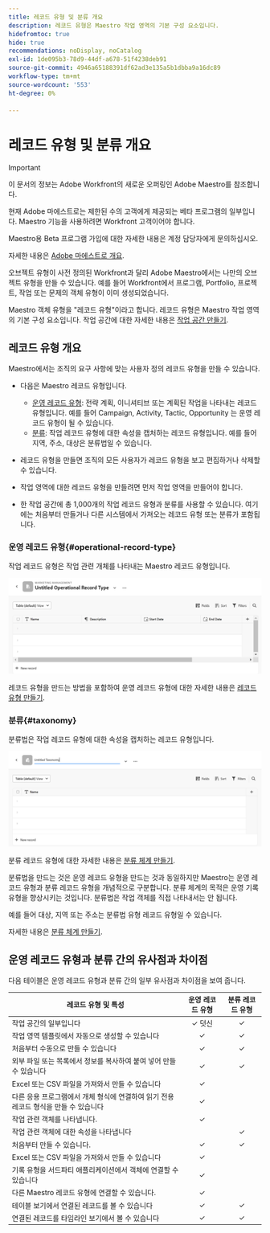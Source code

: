 ```yaml
---
title: 레코드 유형 및 분류 개요
description: 레코드 유형은 Maestro 작업 영역의 기본 구성 요소입니다.
hidefromtoc: true
hide: true
recommendations: noDisplay, noCatalog
exl-id: 1de095b3-78d9-44df-a678-51f4238deb91
source-git-commit: 4946a65188391df62ad3e135a5b1dbba9a16dc89
workflow-type: tm+mt
source-wordcount: '553'
ht-degree: 0%

---
```


<!--udpate the metadata with real information when making this avilable in TOC and in the left nav-->

# 레코드 유형 및 분류 개요

>[!IMPORTANT]
>
>이 문서의 정보는 Adobe Workfront의 새로운 오퍼링인 Adobe Maestro를 참조합니다.
>
>현재 Adobe 마에스트로는 제한된 수의 고객에게 제공되는 베타 프로그램의 일부입니다. Maestro 기능을 사용하려면 Workfront 고객이어야 합니다.
>
>Maestro용 Beta 프로그램 가입에 대한 자세한 내용은 계정 담당자에게 문의하십시오.
>
>자세한 내용은 [Adobe 마에스트로 개요](../maestro-overview.md).

오브젝트 유형이 사전 정의된 Workfront과 달리 Adobe Maestro에서는 나만의 오브젝트 유형을 만들 수 있습니다. 예를 들어 Workfront에서 프로그램, Portfolio, 프로젝트, 작업 또는 문제의 객체 유형이 이미 생성되었습니다.

Maestro 객체 유형을 &quot;레코드 유형&quot;이라고 합니다. 레코드 유형은 Maestro 작업 영역의 기본 구성 요소입니다. 작업 공간에 대한 자세한 내용은 [작업 공간 만들기](../architecture/create-workspaces.md).

## 레코드 유형 개요

Maestro에서는 조직의 요구 사항에 맞는 사용자 정의 레코드 유형을 만들 수 있습니다.

* 다음은 Maestro 레코드 유형입니다.

   * [운영 레코드 유형](#operational-record-type): 전략 계획, 이니셔티브 또는 계획된 작업을 나타내는 레코드 유형입니다. 예를 들어 Campaign, Activity, Tactic, Opportunity 는 운영 레코드 유형이 될 수 있습니다.
   * [분류](#taxonomy): 작업 레코드 유형에 대한 속성을 캡처하는 레코드 유형입니다. 예를 들어 지역, 주소, 대상은 분류법일 수 있습니다.

* 레코드 유형을 만들면 조직의 모든 사용자가 레코드 유형을 보고 편집하거나 삭제할 수 있습니다. <!--this will change with access levels and permissions-->
* 작업 영역에 대한 레코드 유형을 만들려면 먼저 작업 영역을 만들어야 합니다.
* 한 작업 공간에 총 1,000개의 작업 레코드 유형과 분류를 사용할 수 있습니다. 여기에는 처음부터 만들거나 다른 시스템에서 가져오는 레코드 유형 또는 분류가 포함됩니다.

### 운영 레코드 유형{#operational-record-type}

작업 레코드 유형은 작업 관련 개체를 나타내는 Maestro 레코드 유형입니다.

![](assets/operational-record-type-blank.png)

레코드 유형을 만드는 방법을 포함하여 운영 레코드 유형에 대한 자세한 내용은 [레코드 유형 만들기](../architecture/create-record-types.md).

### 분류{#taxonomy}

분류법은 작업 레코드 유형에 대한 속성을 캡처하는 레코드 유형입니다.

![](assets/taxonomy-record-type-blank.png)

분류 레코드 유형에 대한 자세한 내용은 [분류 체계 만들기](../architecture/create-a-taxonomy.md).

분류법을 만드는 것은 운영 레코드 유형을 만드는 것과 동일하지만 Maestro는 운영 레코드 유형과 분류 레코드 유형을 개념적으로 구분합니다. 분류 체계의 목적은 운영 기록 유형을 향상시키는 것입니다. 분류법은 작업 객체를 직접 나타내서는 안 됩니다.  <!--this is no longer true, but might be later?!: A taxonomy is a record without dates, like a static list of attributes.-->

<!--mimic what you did above for operational record types to say that we can also import taxonomies from other applications too - this will be possible later; for example Team would be a taxonomy record type, etc -->

예를 들어 대상, 지역 또는 주소는 분류법 유형 레코드 유형일 수 있습니다.

자세한 내용은 [분류 체계 만들기](../architecture/create-a-taxonomy.md).

## 운영 레코드 유형과 분류 간의 유사점과 차이점

다음 테이블은 운영 레코드 유형과 분류 간의 일부 유사점과 차이점을 보여 줍니다.

| 레코드 유형 및 특성 | 운영 레코드 유형 | 분류 레코드 유형 |
|-------------------------------------------------------------|:-----------------------:|:--------------------:|
| 작업 공간의 일부입니다 | ✓ 덧신 | ✓ |
| 작업 영역 템플릿에서 자동으로 생성할 수 있습니다 | ✓ | ✓ |
| 처음부터 수동으로 만들 수 있습니다 | ✓ | ✓ |
| 외부 파일 또는 목록에서 정보를 복사하여 붙여 넣어 만들 수 있습니다 | ✓ | ✓ |
| Excel 또는 CSV 파일을 가져와서 만들 수 있습니다 | ✓ |                     |
| 다른 응용 프로그램에서 개체 형식에 연결하여 읽기 전용 레코드 형식을 만들 수 있습니다 | ✓ |                     |
| 작업 관련 객체를 나타냅니다. | ✓ |                      |
| 작업 관련 객체에 대한 속성을 나타냅니다 |                         | ✓ |
| 처음부터 만들 수 있습니다. | ✓ | ✓ |
| Excel 또는 CSV 파일을 가져와서 만들 수 있습니다 | ✓ |                      |
| 기록 유형을 서드파티 애플리케이션에서 객체에 연결할 수 있습니다 | ✓ |                      |
| 다른 Maestro 레코드 유형에 연결할 수 있습니다. | ✓ |                    |
| 테이블 보기에서 연결된 레코드를 볼 수 있습니다 | ✓ | ✓ |
| 연결된 레코드를 타임라인 보기에서 볼 수 있습니다 | ✓ | ✓ |

